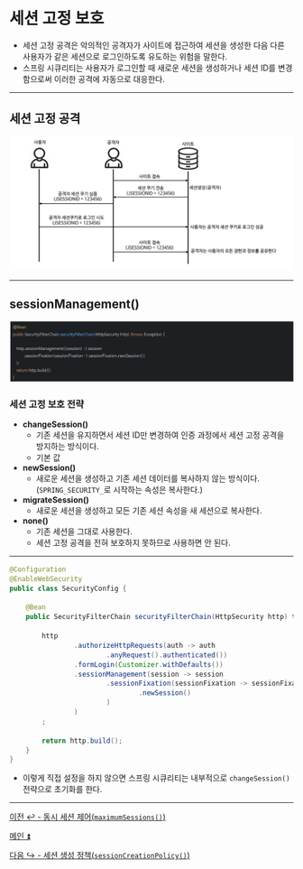 # 세션 고정 보호

- 세션 고정 공격은 악의적인 공격자가 사이트에 접근하여 세션을 생성한 다음 다른 사용자가 같은 세션으로 로그인하도록 유도하는 위험을 말한다.
- 스프링 시큐리티는 사용자가 로그인할 때 새로운 세션을 생성하거나 세션 ID를 변경함으로써 이러한 공격에 자동으로 대응한다.

---

## 세션 고정 공격

![img_3.png](image/img_3.png)

---

## sessionManagement()

![img_4.png](image/img_4.png)

### 세션 고정 보호 전략

- **changeSession()**
  - 기존 세션을 유지하면서 세션 ID만 변경하여 인증 과정에서 세션 고정 공격을 방지하는 방식이다.
  - 기본 값
- **newSession()**
  - 새로운 세션을 생성하고 기존 세션 데이터를 복사하지 않는 방식이다.(`SPRING_SECURITY_`로 시작하는 속성은 복사한다.)
- **migrateSession()**
  - 새로운 세션을 생성하고 모든 기존 세션 속성을 새 세션으로 복사한다.
- **none()**
  - 기존 세션을 그대로 사용한다.
  - 세션 고정 공격을 전혀 보호하지 못하므로 사용하면 안 된다.

---

```java
@Configuration
@EnableWebSecurity
public class SecurityConfig {

    @Bean
    public SecurityFilterChain securityFilterChain(HttpSecurity http) throws Exception {

        http
                .authorizeHttpRequests(auth -> auth
                        .anyRequest().authenticated())
                .formLogin(Customizer.withDefaults())
                .sessionManagement(session -> session
                        .sessionFixation(sessionFixation -> sessionFixation
                                .newSession()
                        )
                )
        ;

        return http.build();
    }
}
```

- 이렇게 직접 설정을 하지 않으면 스프링 시큐리티는 내부적으로 `changeSession()` 전략으로 초기화를 한다.

---

[이전 ↩️ - 동시 세션 제어(`maximumSessions()`)](https://github.com/genesis12345678/TIL/blob/main/Spring/security/SessionManagement/MaximumSessions.md)

[메인 ⏫](https://github.com/genesis12345678/TIL/blob/main/Spring/security/main.md)

[다음 ↪️ - 세션 생성 정책(`sessionCreationPolicy()`)](https://github.com/genesis12345678/TIL/blob/main/Spring/security/SessionManagement/SessionCreationPolicy.md)